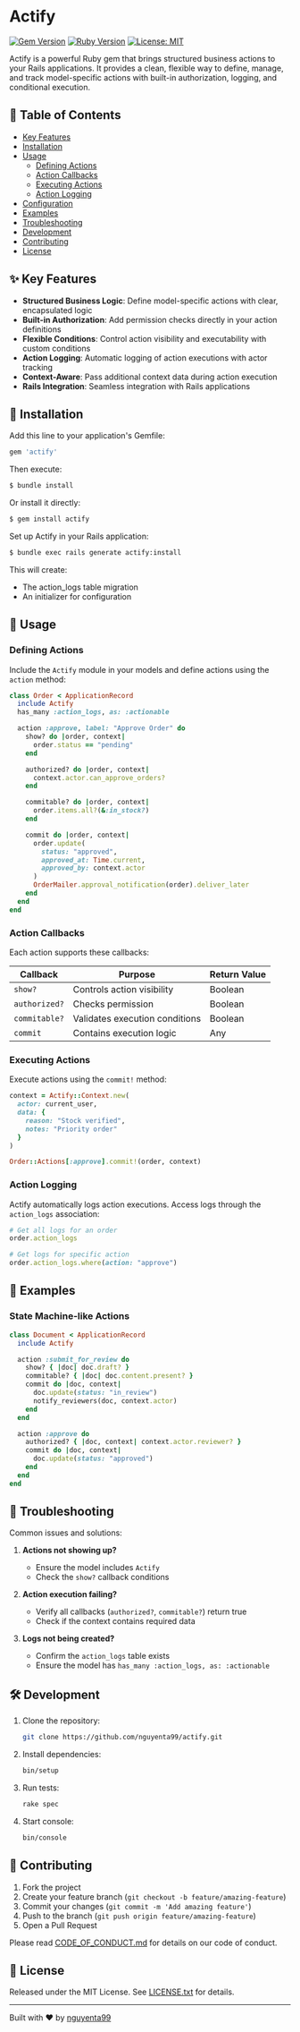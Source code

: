 # Actify

[![Gem Version](https://badge.fury.io/rb/actify.svg)](https://badge.fury.io/rb/actify)
[![Ruby Version](https://img.shields.io/badge/ruby-%3E%3D%202.6.0-ruby.svg)](https://www.ruby-lang.org/en/)
[![License: MIT](https://img.shields.io/badge/License-MIT-yellow.svg)](https://opensource.org/licenses/MIT)

Actify is a powerful Ruby gem that brings structured business actions to your Rails applications. It provides a clean, flexible way to define, manage, and track model-specific actions with built-in authorization, logging, and conditional execution.

## 📑 Table of Contents

- [Key Features](#key-features)
- [Installation](#installation)
- [Usage](#usage)
  - [Defining Actions](#defining-actions)
  - [Action Callbacks](#action-callbacks)
  - [Executing Actions](#executing-actions)
  - [Action Logging](#action-logging)
- [Configuration](#configuration)
- [Examples](#examples)
- [Troubleshooting](#troubleshooting)
- [Development](#development)
- [Contributing](#contributing)
- [License](#license)

## ✨ Key Features

- **Structured Business Logic**: Define model-specific actions with clear, encapsulated logic
- **Built-in Authorization**: Add permission checks directly in your action definitions
- **Flexible Conditions**: Control action visibility and executability with custom conditions
- **Action Logging**: Automatic logging of action executions with actor tracking
- **Context-Aware**: Pass additional context data during action execution
- **Rails Integration**: Seamless integration with Rails applications

## 🚀 Installation

Add this line to your application's Gemfile:

```ruby
gem 'actify'
```

Then execute:

```bash
$ bundle install
```

Or install it directly:

```bash
$ gem install actify
```

Set up Actify in your Rails application:

```bash
$ bundle exec rails generate actify:install
```

This will create:
- The action_logs table migration
- An initializer for configuration

## 📖 Usage

### Defining Actions

Include the `Actify` module in your models and define actions using the `action` method:

```ruby
class Order < ApplicationRecord
  include Actify
  has_many :action_logs, as: :actionable

  action :approve, label: "Approve Order" do
    show? do |order, context|
      order.status == "pending"
    end

    authorized? do |order, context|
      context.actor.can_approve_orders?
    end

    commitable? do |order, context|
      order.items.all?(&:in_stock?)
    end

    commit do |order, context|
      order.update(
        status: "approved",
        approved_at: Time.current,
        approved_by: context.actor
      )
      OrderMailer.approval_notification(order).deliver_later
    end
  end
end
```

### Action Callbacks

Each action supports these callbacks:

| Callback | Purpose | Return Value |
|----------|---------|--------------|
| `show?` | Controls action visibility | Boolean |
| `authorized?` | Checks permission | Boolean |
| `commitable?` | Validates execution conditions | Boolean |
| `commit` | Contains execution logic | Any |

### Executing Actions

Execute actions using the `commit!` method:

```ruby
context = Actify::Context.new(
  actor: current_user,
  data: {
    reason: "Stock verified",
    notes: "Priority order"
  }
)

Order::Actions[:approve].commit!(order, context)
```

### Action Logging

Actify automatically logs action executions. Access logs through the `action_logs` association:

```ruby
# Get all logs for an order
order.action_logs

# Get logs for specific action
order.action_logs.where(action: "approve")
```

## 📝 Examples

### State Machine-like Actions

```ruby
class Document < ApplicationRecord
  include Actify

  action :submit_for_review do
    show? { |doc| doc.draft? }
    commitable? { |doc| doc.content.present? }
    commit do |doc, context|
      doc.update(status: "in_review")
      notify_reviewers(doc, context.actor)
    end
  end

  action :approve do
    authorized? { |doc, context| context.actor.reviewer? }
    commit do |doc, context|
      doc.update(status: "approved")
    end
  end
end
```

## 🔧 Troubleshooting

Common issues and solutions:

1. **Actions not showing up?**
   - Ensure the model includes `Actify`
   - Check the `show?` callback conditions
   
2. **Action execution failing?**
   - Verify all callbacks (`authorized?`, `commitable?`) return true
   - Check if the context contains required data
   
3. **Logs not being created?**
   - Confirm the `action_logs` table exists
   - Ensure the model has `has_many :action_logs, as: :actionable`

## 🛠 Development

1. Clone the repository:
   ```bash
   git clone https://github.com/nguyenta99/actify.git
   ```

2. Install dependencies:
   ```bash
   bin/setup
   ```

3. Run tests:
   ```bash
   rake spec
   ```

4. Start console:
   ```bash
   bin/console
   ```

## 👥 Contributing

1. Fork the project
2. Create your feature branch (`git checkout -b feature/amazing-feature`)
3. Commit your changes (`git commit -m 'Add amazing feature'`)
4. Push to the branch (`git push origin feature/amazing-feature`)
5. Open a Pull Request

Please read [CODE_OF_CONDUCT.md](https://github.com/nguyenta99/actify/blob/master/CODE_OF_CONDUCT.md) for details on our code of conduct.

## 📄 License

Released under the MIT License. See [LICENSE.txt](https://github.com/nguyenta99/actify/blob/master/LICENSE.txt) for details.

---
Built with ❤️ by [nguyenta99](https://github.com/nguyenta99)

